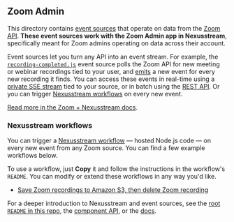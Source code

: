 ## Zoom Admin

This directory contains [event sources](https://docs.khulnasoft.com/event-sources/) that operate on data from the [Zoom API](https://marketplace.zoom.us/docs/api-reference/introduction). **These event sources work with the Zoom Admin app in Nexusstream**, specifically meant for Zoom admins operating on data across their account.

Event sources let you turn any API into an event stream. For example, the [`recording-completed.js`](recording-completed.js) event source polls the Zoom API for new meeting or webinar recordings tied to your user, and [emits](https://github.com/KhulnaSoft/nexusstream/blob/master/COMPONENT-API.md#emit) a new event for every new recording it finds. You can access these events in real-time using a [private SSE stream](https://docs.khulnasoft.com/api/sse/) tied to your source, or in batch using the [REST API](https://docs.khulnasoft.com/api/rest/). Or you can trigger [Nexusstream workflows](#nexusstream-workflows) on every new event.

[Read more in the Zoom + Nexusstream docs](https://docs.khulnasoft.com/apps/zoom/).

### Nexusstream workflows

You can trigger a [Nexusstream workflow](https://docs.khulnasoft.com/workflows/) — hosted Node.js code — on every new event from any Zoom source. You can find a few example workflows below.

To use a workflow, just **Copy** it and follow the instructions in the workflow's `README`. You can modify or extend these workflows in any way you'd like.

- [Save Zoom recordings to Amazon S3, then delete Zoom recording](https://khulnasoft.com/@dylburger/save-zoom-recordings-to-amazon-s3-p_PACKJG/readme)

For a deeper introduction to Nexusstream and event sources, see the [root `README` in this repo](/README.md), the [component API](/COMPONENT-API.md), or the [docs](https://docs.khulnasoft.com/apps/zoom/).
